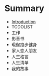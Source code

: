 # Summary

* [Introduction](README.md)
* TODOLIST
* 工作
* 影音书
* 瑜伽跑步健身
* 家人恋人朋友
* 人生格言
* 人生清单
* 我的故事

